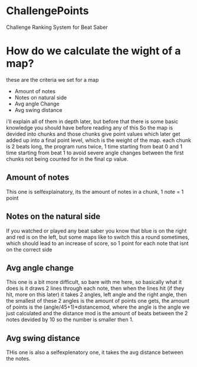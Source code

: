 # ChallengePoints

Challenge Ranking System for Beat Saber

# How do we calculate the wight of a map?

these are the criteria we set for a map

-   Amount of notes
-   Notes on natural side
-   Avg angle Change
-   Avg swing distance

i'll explain all of them in depth later, but before that there is some basic knowledge you should have before reading any of this
So the map is devided into chunks and those chunks give point values which later get added up into a final point level, which is the weight of the map. each chunk is 2 beats long, the program runs twice, 1 time starting from beat 0 and 1 time starting from beat 1 to avoid severe angle changes between the first chunks not being counted for in the final cp value.

## Amount of notes

This one is selfexplainatory, its the amount of notes in a chunk, 1 note = 1 point

## Notes on the natural side

If you watched or played any beat saber you know that blue is on the right and red is on the left, but some maps like to switch this a round sometimes, which should lead to an increase of score, so 1 point for each note that isnt on the correct side

## Avg angle change

This one is a bit more difficult, so bare with me here, so basically what it does is it draws 2 lines through each note, then when the lines hit (if they hit, more on this later) it takes 2 angles, left angle and the right angle, then the smallest of these 2 angles is the amount of points one gets, the amount of points is the (angle/45+1)\*distancemod, where the angle is the angle we just calculated and the distance mod is the amount of beats between the 2 notes devided by 10 so the number is smaller then 1.

## Avg swing distance

THis one is also a selfexplenatory one, it takes the avg distance between the notes.
